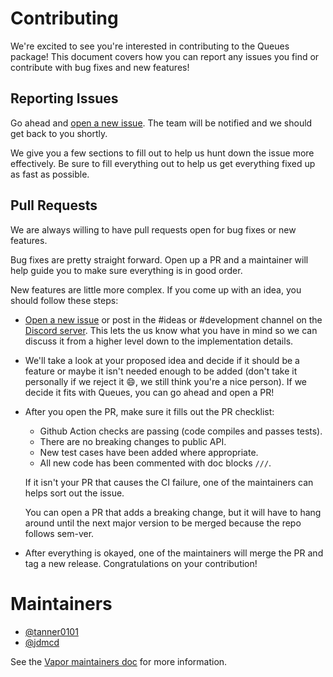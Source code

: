 # Contributing

We're excited to see you're interested in contributing to the Queues package! This document covers how you can report any issues you find or contribute with bug fixes and new features!

## Reporting Issues

Go ahead and [open a new issue](https://github.com/vapor/queues/issues/new). The team will be notified and we should get back to you shortly.

We give you a few sections to fill out to help us hunt down the issue more effectively. Be sure to fill everything out to help us get everything fixed up as fast as possible.

## Pull Requests

We are always willing to have pull requests open for bug fixes or new features.

Bug fixes are pretty straight forward. Open up a PR and a maintainer will help guide you to make sure everything is in good order.

New features are little more complex. If you come up with an idea, you should follow these steps:

- [Open a new issue](https://github.com/vapor/queues/issues/new) or post in the #ideas or #development channel on the [Discord server](http://vapor.team/). This lets the us know what you have in mind so we can discuss it from a higher level down to the implementation details.

- We'll take a look at your proposed idea and decide if it should be a feature or maybe it isn't needed enough to be added (don't take it personally if we reject it 😄, we still think you're a nice person). If we decide it fits with Queues, you can go ahead and open a PR!
- After you open the PR, make sure it fills out the PR checklist:
	- Github Action checks are passing (code compiles and passes tests).
	- There are no breaking changes to public API.
	- New test cases have been added where appropriate.
	- All new code has been commented with doc blocks `///`.

	If it isn't your PR that causes the CI failure, one of the maintainers can helps sort out the issue.
	
	You can open a PR that adds a breaking change, but it will have to hang around until the next major version to be merged because the repo follows sem-ver.
	
- After everything is okayed, one of the maintainers will merge the PR and tag a new release. Congratulations on your contribution!

# Maintainers

- [@tanner0101](https://github.com/tanner0101)
- [@jdmcd](https://github.com/jdmcd)

See the [Vapor maintainers doc](https://github.com/vapor/vapor/blob/main/.github/maintainers.md) for more information. 
